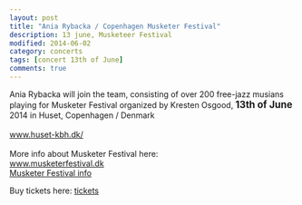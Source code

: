 ```yaml
---
layout: post
title: "Ania Rybacka / Copenhagen Musketer Festival"
description: 13 june, Musketeer Festival
modified: 2014-06-02
category: concerts
tags: [concert 13th of June]
comments: true
---
```

Ania Rybacka will join the team, consisting of over 200 free-jazz musians playing for Musketer Festival organized by Kresten Osgood, <big>**13th of June**</big> 2014 in Huset, Copenhagen / Denmark<br><br>
<a href="http://www.huset-kbh.dk/">www.huset-kbh.dk/</a><br><br>
More info about Musketer Festival here:<br>
<a href="http://www.facebook.com/pages/Musketerfestival/">www.musketerfestival.dk</a><br>
<a href="http://locomusic.dk/koncerter/musketer-festival-dag-2/">Musketer Festival info</a><br>

Buy tickets here:
<a href="http://billetto.dk/musketer-festival---dag-1-a945c7">tickets</a><br>




